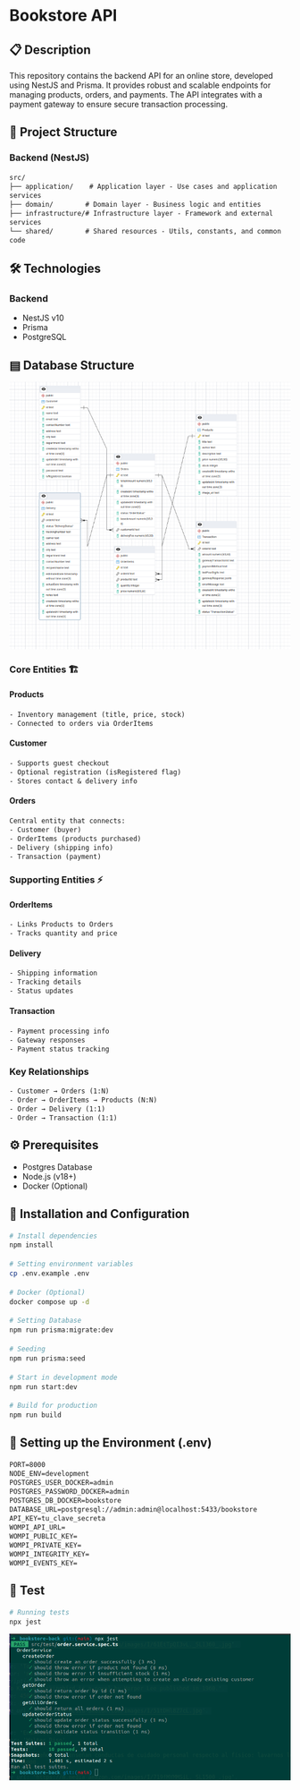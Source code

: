 # Bookstore API

## 📋 Description
This repository contains the backend API for an online store, developed using NestJS and Prisma. It provides robust and scalable endpoints for managing products, orders, and payments. The API integrates with a payment gateway to ensure secure transaction processing. 

## 🚀 Project Structure

### Backend (NestJS)
```
src/
├── application/    # Application layer - Use cases and application services
├── domain/        # Domain layer - Business logic and entities
├── infrastructure/# Infrastructure layer - Framework and external services
└── shared/        # Shared resources - Utils, constants, and common code
```

## 🛠️ Technologies

### Backend
- NestJS v10
- Prisma
- PostgreSQL

## ▤ Database Structure 
![Front test](https://raw.githubusercontent.com/david-fb/Bookstore-api/refs/heads/main/images/ERD.png)
### Core Entities 🏗️

#### Products
```
- Inventory management (title, price, stock)
- Connected to orders via OrderItems
```

#### Customer
```
- Supports guest checkout
- Optional registration (isRegistered flag)
- Stores contact & delivery info
```

#### Orders
```
Central entity that connects:
- Customer (buyer)
- OrderItems (products purchased)
- Delivery (shipping info)
- Transaction (payment)
```

### Supporting Entities ⚡

#### OrderItems
```
- Links Products to Orders
- Tracks quantity and price
```

#### Delivery
```
- Shipping information
- Tracking details
- Status updates
```

#### Transaction
```
- Payment processing info
- Gateway responses
- Payment status tracking
```

### Key Relationships
```
- Customer → Orders (1:N)
- Order → OrderItems → Products (N:N)
- Order → Delivery (1:1)
- Order → Transaction (1:1)
```

## ⚙️ Prerequisites
- Postgres Database
- Node.js (v18+)
- Docker (Optional)

## 🚀 Installation and Configuration

```bash
# Install dependencies
npm install

# Setting environment variables
cp .env.example .env

# Docker (Optional)
docker compose up -d

# Setting Database
npm run prisma:migrate:dev

# Seeding
npm run prisma:seed

# Start in development mode
npm run start:dev

# Build for production
npm run build
```

## 🔧 Setting up the Environment (.env)
```env
PORT=8000
NODE_ENV=development
POSTGRES_USER_DOCKER=admin
POSTGRES_PASSWORD_DOCKER=admin
POSTGRES_DB_DOCKER=bookstore
DATABASE_URL=postgresql://admin:admin@localhost:5433/bookstore
API_KEY=tu_clave_secreta
WOMPI_API_URL=
WOMPI_PUBLIC_KEY=
WOMPI_PRIVATE_KEY=
WOMPI_INTEGRITY_KEY=
WOMPI_EVENTS_KEY=
```

## 🧪 Test
```bash
# Running tests
npx jest
```

![Front test](https://raw.githubusercontent.com/david-fb/Bookstore-api/refs/heads/main/images/back.png)